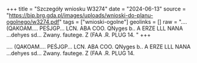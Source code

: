 +++
title = "Szczegóły wniosku W3274"
date = "2024-06-13"
source = "https://bip.brg.gda.pl/images/uploads/wnioski-do-planu-ogolnego/w3274.pdf"
tags = ["wnioski-ogolne"]
geolinks = []
raw = ".... (QAKOAM.... PEŚJGP... LCN. ABA COO. QNyges b.. A ERZE LLL NANA ...dehyes sd... Zwany. fautege. Z (FAA .R. PLUG 14. "
+++

.... (QAKOAM.... PEŚJGP... LCN. ABA COO. QNyges b.. A
ERZE LLL NANA
...dehyes sd... Zwany. fautege. Z (FAA .R. PLUG 14.



